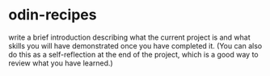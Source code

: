 # odin-recipes
write a brief introduction describing what the current project is and 
what skills you will have demonstrated once you have completed it. 
(You can also do this as a self-reflection at the end of the project,
which is a good way to review what you have learned.)
